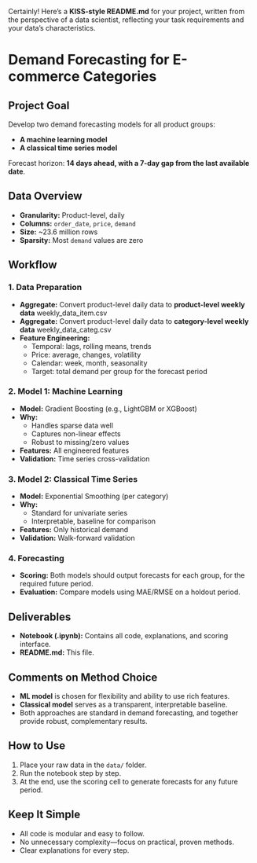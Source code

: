 Certainly! Here’s a **KISS-style README.md** for your project, written from the perspective of a data scientist, reflecting your task requirements and your data’s characteristics.

# Demand Forecasting for E-commerce Categories

## Project Goal

Develop two demand forecasting models for all product groups:
- **A machine learning model**
- **A classical time series model**

Forecast horizon: **14 days ahead, with a 7-day gap from the last available date**.

## Data Overview

- **Granularity:** Product-level, daily
- **Columns:** `order_date`, `price`, `demand`
- **Size:** ~23.6 million rows
- **Sparsity:** Most `demand` values are zero

## Workflow

### 1. Data Preparation

- **Aggregate:** Convert product-level daily data to **product-level weekly data** weekly_data_item.csv
- **Aggregate:** Convert product-level daily data to **category-level weekly data** weekly_data_categ.csv
- **Feature Engineering:**  
  - Temporal: lags, rolling means, trends  
  - Price: average, changes, volatility  
  - Calendar: week, month, seasonality  
  - Target: total demand per group for the forecast period

### 2. Model 1: Machine Learning

- **Model:** Gradient Boosting (e.g., LightGBM or XGBoost)
- **Why:**  
  - Handles sparse data well  
  - Captures non-linear effects  
  - Robust to missing/zero values
- **Features:** All engineered features
- **Validation:** Time series cross-validation

### 3. Model 2: Classical Time Series

- **Model:** Exponential Smoothing (per category)
- **Why:**  
  - Standard for univariate series  
  - Interpretable, baseline for comparison
- **Features:** Only historical demand
- **Validation:** Walk-forward validation

### 4. Forecasting

- **Scoring:** Both models should output forecasts for each group, for the required future period.
- **Evaluation:** Compare models using MAE/RMSE on a holdout period.

## Deliverables

- **Notebook (.ipynb):** Contains all code, explanations, and scoring interface.
- **README.md:** This file.

## Comments on Method Choice

- **ML model** is chosen for flexibility and ability to use rich features.
- **Classical model** serves as a transparent, interpretable baseline.
- Both approaches are standard in demand forecasting, and together provide robust, complementary results.

## How to Use

1. Place your raw data in the `data/` folder.
2. Run the notebook step by step.
3. At the end, use the scoring cell to generate forecasts for any future period.

## Keep It Simple

- All code is modular and easy to follow.
- No unnecessary complexity—focus on practical, proven methods.
- Clear explanations for every step.

